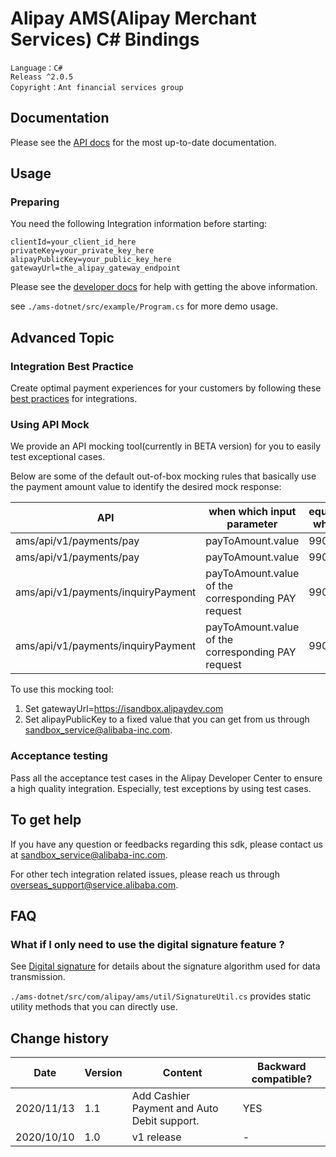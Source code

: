 # Alipay AMS(Alipay Merchant Services) C# Bindings 
```
Language：C#
Releass ^2.0.5
Copyright：Ant financial services group
```

## Documentation

Please see the [API docs](https://global.alipay.com/docs/) for the most up-to-date documentation.

## Usage

### Preparing

You need the following Integration information before starting:
```
clientId=your_client_id_here
privateKey=your_private_key_here
alipayPublicKey=your_public_key_here
gatewayUrl=the_alipay_gateway_endpoint
```

Please see the [developer docs](https://global.alipay.com/developer) for help with getting the above information.

see `./ams-dotnet/src/example/Program.cs` for more demo usage.

## Advanced Topic

### Integration Best Practice

Create optimal payment experiences for your customers by following these [best practices](https://global.alipay.com/doc/ams_upm/bp) for integrations.

### Using API Mock

We provide an API mocking tool(currently in BETA version) for you to easily test exceptional cases. 

Below are some of the default out-of-box mocking rules that basically use the payment amount value to identify the desired mock response:

|API|when which input parameter|equals what|then you get a response of|
|---|---|---|---|
|ams/api/v1/payments/pay|payToAmount.value|9901|UNKNOWN_EXCEPTION|
|ams/api/v1/payments/pay|payToAmount.value|9902|network timeout|
|ams/api/v1/payments/inquiryPayment|payToAmount.value of the corresponding PAY request|9903|UNKNOWN_EXCEPTION|
|ams/api/v1/payments/inquiryPayment|payToAmount.value of the corresponding PAY request|9904|network timeout|

To use this mocking tool:

1. Set gatewayUrl=https://isandbox.alipaydev.com
2. Set alipayPublicKey to a fixed value that you can get from us through sandbox_service@alibaba-inc.com.

### Acceptance testing

Pass all the acceptance test cases in the Alipay Developer Center to ensure a high quality integration. Especially, test exceptions by using test cases.

## To get help

If you have any question or feedbacks regarding this sdk, please contact us at sandbox_service@alibaba-inc.com.

For other tech integration related issues, please reach us through overseas_support@service.alibaba.com. 


## FAQ

### What if I only need to use the digital signature feature ?

See [Digital signature](https://global.alipay.com/doc/ams/digital_signature) for details about the signature algorithm used for data transmission.

`./ams-dotnet/src/com/alipay/ams/util/SignatureUtil.cs` provides static utility methods that you can directly use.

## Change history

|Date|Version|Content|Backward compatible?|
|---|---|---|---|
|2020/11/13|1.1|Add Cashier Payment and Auto Debit support.|YES|
|2020/10/10|1.0|v1 release|-|

